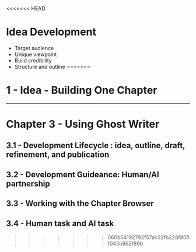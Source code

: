 <<<<<<< HEAD
# Idea Development

- Target audience
- Unique viewpoint
- Build credibility
- Structure and outline
=======
# 1 - Idea - Building One Chapter

---

# Chapter 3 - Using Ghost Writer

## 3.1 - Development Lifecycle : idea, outline, draft, refinement, and publication

## 3.2 - Development Guideance: Human/AI partnership

## 3.3 - Working with the Chapter Browser

## 3.4 - Human task and AI task
>>>>>>> 060b54192792f57ac32fb228f805f045b862f89b

